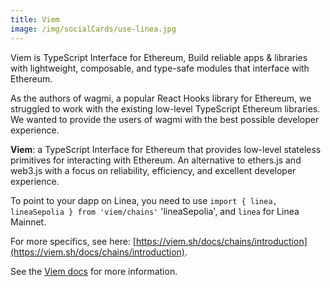 ```yaml
---
title: Viem
image: /img/socialCards/use-linea.jpg
---
```


Viem is TypeScript Interface for Ethereum, Build reliable apps & libraries with lightweight, composable, and type-safe modules that interface with Ethereum.

As the authors of wagmi, a popular React Hooks library for Ethereum, we struggled to work with the existing low-level TypeScript Ethereum libraries. We wanted to provide the users of wagmi with the best possible developer experience.

**Viem**: a TypeScript Interface for Ethereum that provides low-level stateless primitives for interacting with Ethereum. An alternative to ethers.js and web3.js with a focus on reliability, efficiency, and excellent developer experience.

To point to your dapp on Linea, you need to use ```import { linea, lineaSepolia } from 'viem/chains'``` 'lineaSepolia', and `linea` for Linea Mainnet.

For more specifics, see here: [https://viem.sh/docs/chains/introduction](https://viem.sh/docs/chains/introduction). 

See the [Viem docs](https://viem.sh/docs/getting-started) for more information.
